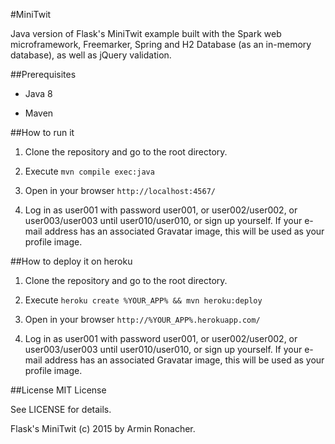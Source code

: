 #MiniTwit

Java version of Flask's MiniTwit example built with the Spark web microframework, Freemarker, Spring and H2 Database (as an in-memory database), as well as jQuery validation.

##Prerequisites

- Java 8

- Maven

##How to run it

1. Clone the repository and go to the root directory.

2. Execute `mvn compile exec:java`

3. Open in your browser `http://localhost:4567/`

4. Log in as user001 with password user001, or user002/user002, or user003/user003 until user010/user010, or sign up yourself. If your e-mail address has an associated Gravatar image, this will be used as your profile image.

##How to deploy it on heroku

1. Clone the repository and go to the root directory.

2. Execute `heroku create %YOUR_APP% && mvn heroku:deploy`

3. Open in your browser `http://%YOUR_APP%.herokuapp.com/`

4. Log in as user001 with password user001, or user002/user002, or user003/user003 until user010/user010, or sign up yourself. If your e-mail address has an associated Gravatar image, this will be used as your profile image.

##License
MIT License

See LICENSE for details.

Flask's MiniTwit (c) 2015 by Armin Ronacher.
